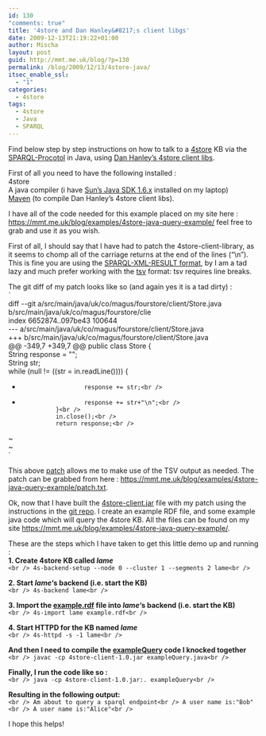 ```yaml
---
id: 130
"comments: true"
title: '4store and Dan Hanley&#8217;s client libgs'
date: 2009-12-13T21:19:22+01:00
author: Mischa
layout: post
guid: http://mmt.me.uk/blog/?p=130
permalink: /blog/2009/12/13/4store-java/
itsec_enable_ssl:
  - "1"
categories:
  - 4store
tags:
  - 4store
  - Java
  - SPARQL
---
```

Find below step by step instructions on how to talk to a [4store](http://4store.org/) KB via the [SPARQL-Procotol](http://www.w3.org/TR/rdf-sparql-protocol/) in Java, using [Dan Hanley&#8217;s 4store client libs](http://github.com/danhanley/4store-java-client).

First of all you need to have the following installed :  
4store  
A java compiler (i have [Sun&#8217;s Java SDK 1.6.x](http://java.sun.com/javase/downloads/widget/jdk6.jsp) installed on my laptop)  
[Maven](http://maven.apache.org/) (to compile Dan Hanley&#8217;s 4store client libs). 

I have all of the code needed for this example placed on my site here : <https://mmt.me.uk/blog/examples/4store-java-query-example/> feel free to grab and use it as you wish.

First of all, I should say that I have had to patch the 4store-client-library, as it seems to chomp all of the carriage returns at the end of the lines (&#8220;\n&#8221;). This is fine you are using the [SPARQL-XML-RESULT format](http://www.w3.org/TR/rdf-sparql-XMLres/), by I am a tad lazy and much prefer working with the [tsv](http://en.wikipedia.org/wiki/Delimiter-separated_values) format: tsv requires line breaks.

The git diff of my patch looks like so (and again yes it is a tad dirty) :  
`<br />
diff --git a/src/main/java/uk/co/magus/fourstore/client/Store.java b/src/main/java/uk/co/magus/fourstore/clie<br />
index 6652874..097be43 100644<br />
--- a/src/main/java/uk/co/magus/fourstore/client/Store.java<br />
+++ b/src/main/java/uk/co/magus/fourstore/client/Store.java<br />
@@ -349,7 +349,7 @@ public class Store {<br />
                String response = "";<br />
                String str;<br />
                while (null != ((str = in.readLine()))) {<br />
-                       response += str;<br />
+                       response += str+"\n";<br />
                }<br />
                in.close();<br />
                return response;<br />
~<br />
~<br />
` 

This above [patch](https://mmt.me.uk/blog/examples/4store-java-query-example/patch.txt) allows me to make use of the TSV output as needed. The patch can be grabbed from here : <https://mmt.me.uk/blog/examples/4store-java-query-example/patch.txt>.

Ok, now that I have built the [4store-client.jar](https://mmt.me.uk/blog/examples/4store-java-query-example/4store-client-1.0.jar) file with my patch using the instructions in the [git repo](http://github.com/danhanley/4store-java-client). I create an example RDF file, and some example java code which will query the 4store KB. All the files can be found on my site <https://mmt.me.uk/blog/examples/4store-java-query-example/>.

These are the steps which I have taken to get this little demo up and running :  
**1. Create 4store KB called _lame_**  
`<br />
4s-backend-setup --node 0 --cluster 1 --segments 2 lame<br />
` 

**2. Start _lame_&#8216;s backend (i.e. start the KB)**  
`<br />
4s-backend lame<br />
` 

**3. Import the [example.rdf](https://mmt.me.uk/blog/examples/4store-java-query-example/example.rdf) file into _lame_&#8216;s backend (i.e. start the KB)**  
`<br />
4s-import lame example.rdf<br />
` 

**4. Start HTTPD for the KB named _lame_**  
`<br />
4s-httpd -s -1 lame<br />
` 

**And then I need to compile the [exampleQuery](https://mmt.me.uk/blog/examples/4store-java-query-example/exampleQuery.java) code I knocked together**  
`<br />
javac -cp 4store-client-1.0.jar exampleQuery.java<br />
` 

**Finally, I run the code like so :**  
`<br />
java -cp 4store-client-1.0.jar:. exampleQuery<br />
` 

**Resulting in the following output:**  
`<br />
Am about to query a sparql endpoint<br />
A user name is:"Bob"<br />
A user name is:"Alice"<br />
` 

I hope this helps!
